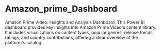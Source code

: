 # Amazon_prime_Dashboard
Amazon Prime Video: Insights and Analysis Dashboard, This Power BI dashboard provides key insights into Amazon Prime Video's content library. It includes visualizations on content types, popular genres, release trends, ratings, and country contributions, offering a clear overview of the platform's catalog.
